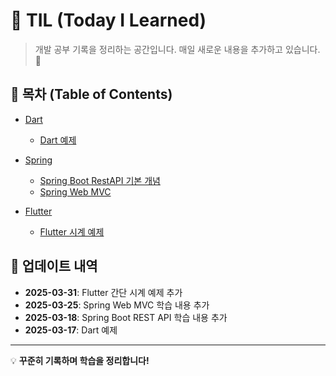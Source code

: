 # 📌 TIL (Today I Learned)

> 개발 공부 기록을 정리하는 공간입니다. 매일 새로운 내용을 추가하고 있습니다. 🚀

## 📖 목차 (Table of Contents)

- [Dart](./Dart/README.md)

  - [Dart 예제](./Dart/DartEx.md)

- [Spring](./Spring/README.md)

  - [Spring Boot RestAPI 기본 개념](./Spring/2025-03-18%20|%20Spring%20Boot%20RestAPI%20기본개념.md)
  - [Spring Web MVC](./Spring/2025-03-25%20|%20Spring%20Web%20MVC.md)

- [Flutter](./Flutter/README.md)
  - [Flutter 시계 예제](./Flutter/2025-03-31%20|%20Flutter%20시계%20만들기.md)

## 📌 업데이트 내역

- **2025-03-31**: Flutter 간단 시계 예제 추가
- **2025-03-25**: Spring Web MVC 학습 내용 추가
- **2025-03-18**: Spring Boot REST API 학습 내용 추가
- **2025-03-17**: Dart 예제

---

💡 **꾸준히 기록하며 학습을 정리합니다!**
